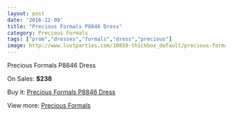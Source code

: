 ```yaml
---
layout: post
date: '2016-12-09'
title: "Precious Formals P8846 Dress"
category: Precious Formals
tags: ["prom","dresses","formals","dress","precious"]
image: http://www.lustparties.com/10859-thickbox_default/precious-formals-p8846-dress.jpg
---
```

Precious Formals P8846 Dress

On Sales: **$238**
<a href="https://www.lustparties.com/en/precious-formals/3766-precious-formals-p8846-dress.html"><amp-img layout="responsive" width="600" height="600" src="//www.lustparties.com/10859-thickbox_default/precious-formals-p8846-dress.jpg" alt="Precious Formals P8846 Dress 0" /></a>

Buy it: [Precious Formals P8846 Dress](https://www.lustparties.com/en/precious-formals/3766-precious-formals-p8846-dress.html "Precious Formals P8846 Dress")

View more: [Precious Formals](https://www.lustparties.com/en/18-precious-formals "Precious Formals")